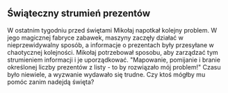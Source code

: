 ## Świąteczny strumień prezentów

W ostatnim tygodniu przed świętami Mikołaj napotkał kolejny problem. W jego magicznej fabryce zabawek, maszyny zaczęły działać w nieprzewidywalny sposób, a informacje o prezentach były przesyłane w chaotycznej kolejności. Mikołaj potrzebował sposobu, aby zarządzać tym strumieniem informacji i je uporządkować. "Mapowanie, pomijanie i branie określonej liczby prezentów z listy - to by rozwiązało mój problem!" Czasu było niewiele, a wyzwanie wydawało się trudne. Czy ktoś mógłby mu pomóc zanim nadejdą święta?
